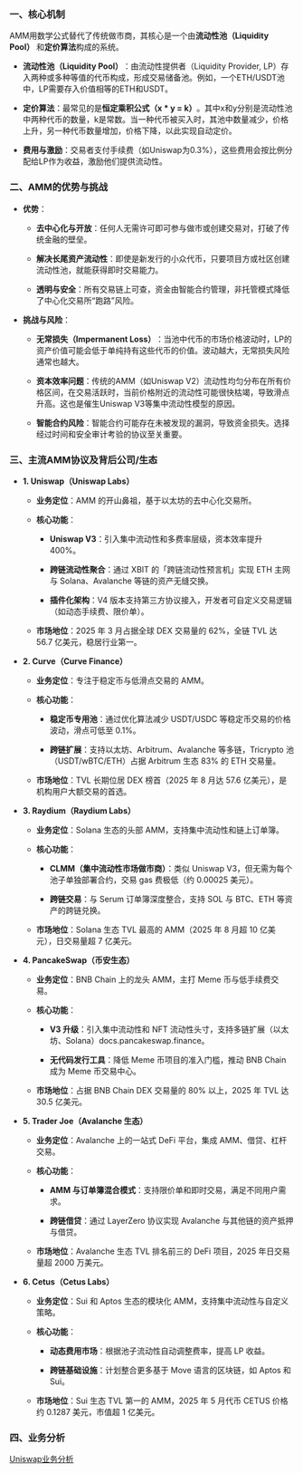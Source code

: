 ### 一、核心机制

AMM用数学公式替代了传统做市商，其核心是一个由**流动性池（Liquidity Pool）​**​ 和**定价算法**构成的系统。

- ​**流动性池（Liquidity Pool）​**​：由流动性提供者（Liquidity Provider, LP）存入两种或多种等值的代币构成，形成交易储备池。例如，一个ETH/USDT池中，LP需要存入价值相等的ETH和USDT。

- ​**定价算法**​：最常见的是**恒定乘积公式（x * y = k）​**。其中x和y分别是流动性池中两种代币的数量，k是常数。当一种代币被买入时，其池中数量减少，价格上升，另一种代币数量增加，价格下降，以此实现自动定价。

- ​**费用与激励**​：交易者支付手续费（如Uniswap为0.3%），这些费用会按比例分配给LP作为收益，激励他们提供流动性。

### 二、AMM的优势与挑战

- ​**优势**​：

    - ​**去中心化与开放**​：任何人无需许可即可参与做市或创建交易对，打破了传统金融的壁垒。

    - ​**解决长尾资产流动性**​：即使是新发行的小众代币，只要项目方或社区创建流动性池，就能获得即时交易能力。

    - ​**透明与安全**​：所有交易链上可查，资金由智能合约管理，非托管模式降低了中心化交易所“跑路”风险。

- **挑战与风险**​：

    - ​**无常损失（Impermanent Loss）​**​：当池中代币的市场价格波动时，LP的资产价值可能会低于单纯持有这些代币的价值。波动越大，无常损失风险通常也越大。

    - ​**资本效率问题**​：传统的AMM（如Uniswap V2）流动性均匀分布在所有价格区间，在交易活跃时，当前价格附近的流动性可能很快枯竭，导致滑点升高。这也是催生Uniswap V3等集中流动性模型的原因。

    - ​**智能合约风险**​：智能合约可能存在未被发现的漏洞，导致资金损失。选择经过时间和安全审计考验的协议至关重要。

### 三、主流AMM协议及背后公司/生态

- **1. Uniswap（Uniswap Labs）**

    - **业务定位**：AMM 的开山鼻祖，基于以太坊的去中心化交易所。

    - **核心功能**：

        - **Uniswap V3**：引入集中流动性和多费率层级，资本效率提升 400%。

        - **跨链流动性聚合**：通过 XBIT 的「跨链流动性预言机」实现 ETH 主网与 Solana、Avalanche 等链的资产无缝交换。

        - **插件化架构**：V4 版本支持第三方协议接入，开发者可自定义交易逻辑（如动态手续费、限价单）。

    - **市场地位**：2025 年 3 月占据全球 DEX 交易量的 62%，全链 TVL 达 56.7 亿美元，稳居行业第一。

    

- **2. Curve（Curve Finance）**

    - **业务定位**：专注于稳定币与低滑点交易的 AMM。

    - **核心功能**：

        - **稳定币专用池**：通过优化算法减少 USDT/USDC 等稳定币交易的价格波动，滑点可低至 0.1%。

        - **跨链扩展**：支持以太坊、Arbitrum、Avalanche 等多链，Tricrypto 池（USDT/wBTC/ETH）占据 Arbitrum 生态 83% 的 ETH 交易量。

    - **市场地位**：TVL 长期位居 DEX 榜首（2025 年 8 月达 57.6 亿美元），是机构用户大额交易的首选。

- **3. Raydium（Raydium Labs）**

    - **业务定位**：Solana 生态的头部 AMM，支持集中流动性和链上订单簿。

    - **核心功能**：

        - **CLMM（集中流动性市场做市商）**：类似 Uniswap V3，但无需为每个池子单独部署合约，交易 gas 费极低（约 0.00025 美元）。

        - **跨链交易**：与 Serum 订单簿深度整合，支持 SOL 与 BTC、ETH 等资产的跨链兑换。

    - **市场地位**：Solana 生态 TVL 最高的 AMM（2025 年 8 月超 10 亿美元），日交易量超 7 亿美元。

- **4. PancakeSwap（币安生态）**

    - **业务定位**：BNB Chain 上的龙头 AMM，主打 Meme 币与低手续费交易。

    - **核心功能**：

        - **V3 升级**：引入集中流动性和 NFT 流动性头寸，支持多链扩展（以太坊、Solana）docs.pancakeswap.finance。

        - **无代码发行工具**：降低 Meme 币项目的准入门槛，推动 BNB Chain 成为 Meme 币交易中心。

    - **市场地位**：占据 BNB Chain DEX 交易量的 80% 以上，2025 年 TVL 达 30.5 亿美元。

- **5. Trader Joe（Avalanche 生态）**

    - **业务定位**：Avalanche 上的一站式 DeFi 平台，集成 AMM、借贷、杠杆交易。

    - **核心功能**：

        - **AMM 与订单簿混合模式**：支持限价单和即时交易，满足不同用户需求。

        - **跨链借贷**：通过 LayerZero 协议实现 Avalanche 与其他链的资产抵押与借贷。

    - **市场地位**：Avalanche 生态 TVL 排名前三的 DeFi 项目，2025 年日交易量超 2000 万美元。

- **6. Cetus（Cetus Labs）**

    - **业务定位**：Sui 和 Aptos 生态的模块化 AMM，支持集中流动性与自定义策略。

    - **核心功能**：

        - **动态费用市场**：根据池子流动性自动调整费率，提高 LP 收益。

        - **跨链基础设施**：计划整合更多基于 Move 语言的区块链，如 Aptos 和 Sui。

    - **市场地位**：Sui 生态 TVL 第一的 AMM，2025 年 5 月代币 CETUS 价格约 0.1287 美元，市值超 1 亿美元。

### 四、业务分析

[Uniswap业务分析](./deFi_amm_uniswap.md)




